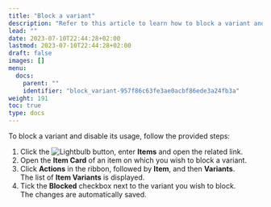 ```yaml
---
title: "Block a variant"
description: "Refer to this article to learn how to block a variant and disable its usage."
lead: ""
date: 2023-07-10T22:44:28+02:00
lastmod: 2023-07-10T22:44:28+02:00
draft: false
images: []
menu:
  docs:
    parent: ""
    identifier: "block_variant-957f86c63fe3ae0acbf86ede3a24fb3a"
weight: 191
toc: true
type: docs
---
```


To block a variant and disable its usage, follow the provided steps: 

1. Click the ![Lightbulb](Lightbulb_icon.PNG) button, enter **Items** and open the related link.   
2. Open the **Item Card** of an item on which you wish to block a variant.
3. Click **Actions** in the ribbon, followed by **Item**, and then **Variants**.   
   The list of **Item Variants** is displayed.
4. Tick the **Blocked** checkbox next to the variant you wish to block.     
   The changes are automatically saved. 